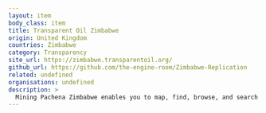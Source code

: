 ```yaml
---
layout: item
body_class: item
title: Transparent Oil Zimbabwe
origin: United Kingdom
countries: Zimbabwe
category: Transparency
site_url: https://zimbabwe.transparentoil.org/
github_url: https://github.com/the-engine-room/Zimbabwe-Replication
related: undefined
organisations: undefined
description: >
  Mining Pachena Zimbabwe enables you to map, find, browse, and search mining company hierarchies, community monitoring reports on mining impacts and mineral revenue payments to government. 
---
```


